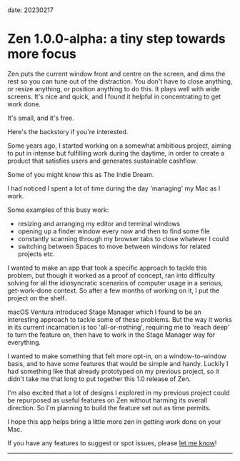 ###
date: 20230217
###
# Zen 1.0.0-alpha: a tiny step towards more focus

Zen puts the current window front and centre on the screen, and dims the rest so you can tune out of the distraction. You don't have to close anything, or resize anything, or position anything to do this. It plays well with wide screens. It's nice and quick, and I found it helpful in concentrating to get work done.

It's small, and it's free.

Here's the backstory if you're interested.

Some years ago, I started working on a somewhat ambitious project, aiming to put in intense but fulfilling work during the daytime, in order to create a product that satisfies users and generates sustainable cashflow.

Some of you might know this as The Indie Dream.

I had noticed I spent a lot of time during the day 'managing' my Mac as I work.

Some examples of this busy work:

* resizing and arranging my editor and terminal windows
* opening up a finder window every now and then to find some file
* constantly scanning through my browser tabs to close whatever I could
* switching between Spaces to move between windows for related projects etc.

I wanted to make an app that took a specific approach to tackle this problem, but though it worked as a proof of concept, ran into difficulty solving for all the idiosyncratic scenarios of computer usage in a serious, get-work-done context. So after a few months of working on it, I put the project on the shelf.

macOS Ventura introduced Stage Manager which I found to be an interesting approach to tackle some of these problems. But the way it works in its current incarnation is too 'all-or-nothing', requiring me to 'reach deep' to turn the feature on, then have to work in the Stage Manager way for everything.

I wanted to make something that felt more opt-in, on a window-to-window basis, and to have some features that would be simple and handy. Luckily I had something like that already prototyped on my previous project, so it didn't take me that long to put together this 1.0 release of Zen.

I'm also excited that a lot of designs I explored in my previous project could be repurposed as useful features on Zen without harming its overall direction. So I'm planning to build the feature set out as time permits.

I hope this app helps bring a little more zen in getting work done on your Mac.

If you have any features to suggest or spot issues, please [let me know]!

- - -
[let me know]: https://zenapphq.com/support